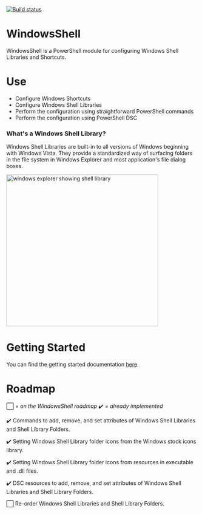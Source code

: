 [![Build status](https://ci.appveyor.com/api/projects/status/t5dxe0l2nlcbbgtg/branch/master?svg=true&passingText=master%20-%20OK)](https://ci.appveyor.com/project/alx9r/WindowsShell/branch/master)

# WindowsShell

WindowsShell is a PowerShell module for configuring Windows Shell Libraries and Shortcuts.

# Use

 * Configure Windows Shortcuts
 * Configure Windows Shell Libraries
 * Perform the configuration using straightforward PowerShell commands
 * Perform the configuration using PowerShell DSC

### What's a Windows Shell Library? 
Windows Shell Libraries are built-in to all versions of Windows beginning with Windows Vista.  They provide a standardized way of surfacing folders in the file system in Windows Explorer and most application's file dialog boxes. 

<img src="https://cloud.githubusercontent.com/assets/11237922/21626090/0069d2a4-d1c4-11e6-806c-47273fe07b92.png" alt="windows explorer showing shell library" width="400">

# Getting Started

You can find the getting started documentation [here][].  

[here]: Docs

# Roadmap

:white_large_square: = *on the WindowsShell roadmap* :heavy_check_mark: = *already implemented*

:heavy_check_mark: Commands to add, remove, and set attributes of Windows Shell Libraries and Shell Library Folders.

:heavy_check_mark: Setting Windows Shell Library folder icons from the Windows stock icons library.

:heavy_check_mark: Setting Windows Shell Library folder icons from resources in executable and .dll files.

:heavy_check_mark: DSC resources to add, remove, and set attributes of Windows Shell Libraries and Shell Library Folders.

:white_large_square: Re-order Windows Shell Libraries and Shell Library Folders.
